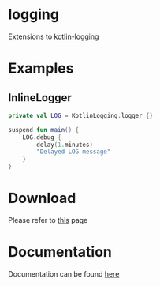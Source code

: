 # logging

Extensions to [kotlin-logging](https://github.com/MicroUtils/kotlin-logging/)

# Examples
## InlineLogger
```kotlin
private val LOG = KotlinLogging.logger {}

suspend fun main() {
    LOG.debug {
        delay(1.minutes)
        "Delayed LOG message"
    }
}
```

# Download
Please refer to [this](../README.md#download) page

# Documentation
Documentation can be found [here](https://stdx.schlau.bi/logging)
